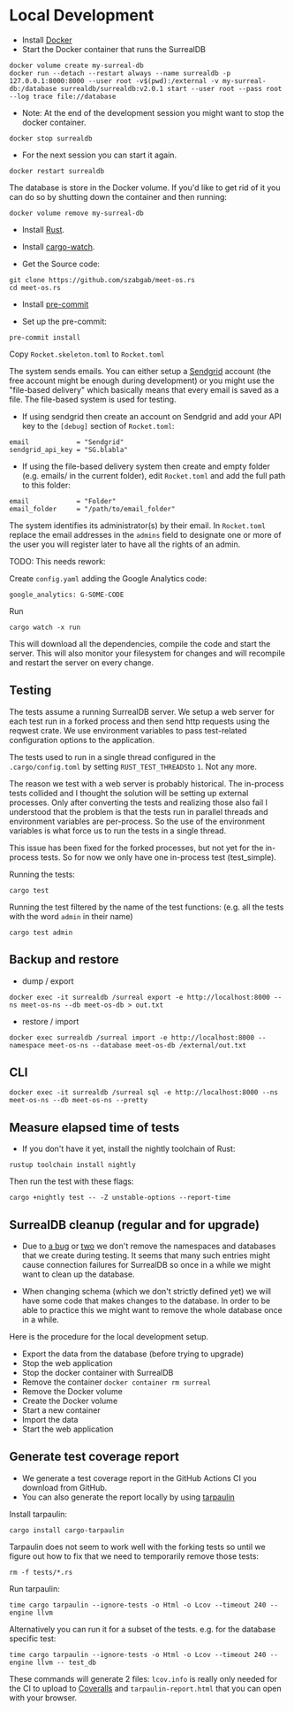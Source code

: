 # Local Development

* Install [Docker](https://docs.docker.com/engine/install/)
* Start the Docker container that runs the SurrealDB

```
docker volume create my-surreal-db
docker run --detach --restart always --name surrealdb -p 127.0.0.1:8000:8000 --user root -v$(pwd):/external -v my-surreal-db:/database surrealdb/surrealdb:v2.0.1 start --user root --pass root --log trace file://database
```

* Note: At the end of the development session you might want to stop the docker container.

```
docker stop surrealdb
```

* For the next session you can start it again.

```
docker restart surrealdb
```

The database is store in the Docker volume. If you'd like to get rid of it you can do so
by shutting down the container and then running:

```
docker volume remove my-surreal-db
```


* Install [Rust](https://www.rust-lang.org/tools/install).

* Install [cargo-watch](https://github.com/watchexec/cargo-watch).

* Get the Source code:

```
git clone https://github.com/szabgab/meet-os.rs
cd meet-os.rs
```

* Install [pre-commit](https://pre-commit.com/)

* Set up the pre-commit:

```
pre-commit install
```

Copy `Rocket.skeleton.toml` to `Rocket.toml`

The system sends emails. You can either setup a [Sendgrid](https://sendgrid.com/) account (the free account might be enough during development) or you might use the "file-based delivery" which basically means that every email is saved as a file. The file-based system is used for testing.

* If using sendgrid then create an account on Sendgrid and add your API key to the `[debug]` section of `Rocket.toml`:

```
email            = "Sendgrid"
sendgrid_api_key = "SG.blabla"
```

* If using the file-based delivery system then create and empty folder (e.g. emails/ in the current folder), edit `Rocket.toml` and add the full path to this folder:

```
email            = "Folder"
email_folder     = "/path/to/email_folder"
```

The system identifies its administrator(s) by their email.
In `Rocket.toml` replace the email addresses in the `admins`
field to designate one or more of the user you will register later
to have all the rights of an admin.


TODO: This needs rework:

Create `config.yaml` adding the Google Analytics code:

```
google_analytics: G-SOME-CODE
```


Run

```
cargo watch -x run
```

This will download all the dependencies, compile the code and start the server.
This will also monitor your filesystem for changes and will recompile and restart
the server on every change.


## Testing

The tests assume a running SurrealDB server. We setup a web server for each test run in a forked process and then send http requests using the reqwest crate. We use environment variables to pass test-related configuration options to the application.

The tests used to run in a single thread configured in the `.cargo/config.toml` by setting `RUST_TEST_THREADS`to `1`. Not any more.

The reason we test with a web server is probably historical. The in-process tests collided and I thought the solution will be setting up external processes. Only after converting the tests and realizing those also fail I understood that the problem is that the tests run in parallel threads and environment variables are per-process. So the use of the environment variables is what force us to run the tests in a single thread.

This issue has been fixed for the forked processes, but not yet for the in-process tests. So for now we only have one in-process test (test_simple).


Running the tests:

```
cargo test
```


Running the test filtered by the name of the test functions:
(e.g. all the tests with the word `admin` in their name)

```
cargo test admin
```

## Backup and restore

* dump / export

```
docker exec -it surrealdb /surreal export -e http://localhost:8000 --ns meet-os-ns --db meet-os-db > out.txt
```

* restore / import

```
docker exec surrealdb /surreal import -e http://localhost:8000 --namespace meet-os-ns --database meet-os-db /external/out.txt
```

## CLI

```
docker exec -it surrealdb /surreal sql -e http://localhost:8000 --ns meet-os-ns --db meet-os-ns --pretty
```

## Measure elapsed time of tests

* If you don't have it yet, install the nightly toolchain of Rust:

```
rustup toolchain install nightly
```

Then run the test with these flags:

```
cargo +nightly test -- -Z unstable-options --report-time
```

## SurrealDB cleanup (regular and for upgrade)

* Due to [a bug](https://github.com/surrealdb/surrealdb/issues/3904) or  [two](https://github.com/surrealdb/surrealdb/issues/3903)
we don't remove the namespaces and databases that we create during testing. It seems that many such entries might cause connection
failures for SurrealDB so once in a while we might want to clean up the database.

* When changing schema (which we don't strictly defined yet) we will have some code that makes changes to the database.
In order to be able to practice this we might want to remove the whole database once in a while.

Here is the procedure for the local development setup.

* Export the data from the database (before trying to upgrade)
* Stop the web application
* Stop the docker container with SurrealDB
* Remove the container `docker container rm surreal`
* Remove the Docker volume
* Create the Docker volume
* Start a new container
* Import the data
* Start the web application

## Generate test coverage report

* We generate a test coverage report in the GitHub Actions CI you download from GitHub.
* You can also generate the report locally by using [tarpaulin](https://github.com/xd009642/tarpaulin)

Install tarpaulin:

```
cargo install cargo-tarpaulin
```

Tarpaulin does not seem to work well with the forking tests so until we figure out how to fix that we need to temporarily remove
those tests:

```
rm -f tests/*.rs
```

Run tarpaulin:

```
time cargo tarpaulin --ignore-tests -o Html -o Lcov --timeout 240 --engine llvm
```

Alternatively you can run it for a subset of the tests. e.g. for the database specific test:

```
time cargo tarpaulin --ignore-tests -o Html -o Lcov --timeout 240 --engine llvm -- test_db
```

These commands will generate 2 files: `lcov.info` is really only needed for the CI to upload to [Coveralls](https://coveralls.io/) and `tarpaulin-report.html` that you can open with your browser.
